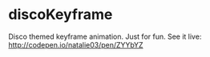 discoKeyframe
=============

Disco themed keyframe animation. Just for fun.
See it live: http://codepen.io/natalie03/pen/ZYYbYZ
